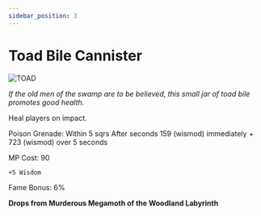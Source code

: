 ```yaml
---
sidebar_position: 3
---
```


# Toad Bile Cannister

![TOAD](http://i.imgur.com/0CCQWUz.png)

<i>If the old men of the swamp are to be believed, this small jar of toad bile promotes good health.</i>

Heal players on impact.

Poison Grenade: Within 5 sqrs After  seconds 159 (wismod) immediately + 723 (wismod) over 5 seconds

MP Cost: 90

    +5 Wisdom

Fame Bonus: 6%

**Drops from Murderous Megamoth of the Woodland Labyrinth**
